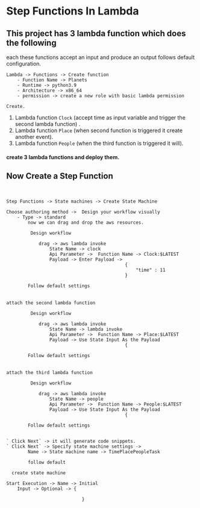 # Step Functions In Lambda

## This project has 3 lambda function which does the following

each these functions accept an input and produce an output follows default configuration.

```
Lambda -> Functions -> Create function
    - Function Name -> Planets 
    - Runtime -> python3.9
    - Architecture -> x86_64
    - permission -> create a new role with basic lambda permission

Create. 

```

1. Lambda function `Clock` (accept time as input variable and trigger the second lambda function) .
1. Lambda function `Place` (when second function is triggered it create another event).
1. Lambda function `People` (when the third function is triggered it will).

#### create 3 lambda functions and deploy them.

## Now Create a Step Function 
<br>

```
Step Functions -> State machines -> Create State Machine

Choose authoring method ->  Design your workflow visually
    - Type -> standard 
        now we can drag and drop the aws resources.

         Design workflow

            drag -> aws lambda invoke
                State Name -> clock
                Api Parameter ->  Function Name -> Clock:$LATEST
                Payload -> Enter Payload -> 
                                            {
                                                "time" : 11
                                            } 

        Follow default settings 
```
 <br> `attach the second lambda function`

```
         Design workflow

            drag -> aws lambda invoke
                State Name -> lambda invoke
                Api Parameter ->  Function Name -> Place:$LATEST
                Payload -> Use State Input As the Payload 
                                            {

        Follow default settings 
```
<br> `attach the third lambda function`
```
         Design workflow

            drag -> aws lambda invoke
                State Name -> people
                Api Parameter ->  Function Name -> People:$LATEST
                Payload -> Use State Input As the Payload 
                                            {

        Follow default settings 
```
```

` Click Next` -> it will generate code snippets.
` Click Next` -> Specify state machine settings ->
        Name -> State machine name -> TimePlacePeopleTask
        
        follow default

  create state machine 

Start Execution -> Name -> Initial
    Input -> Optional -> {
                            
                            }

```